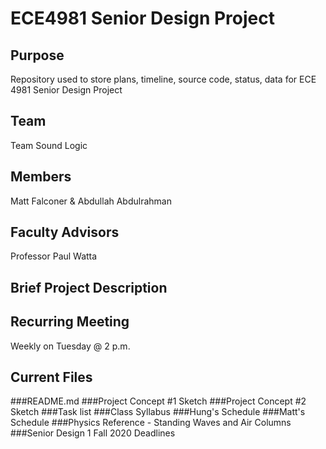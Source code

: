 # ECE4981 Senior Design Project

## Purpose
Repository used to store plans, timeline, source code, status, data for ECE 4981 Senior Design Project

## Team
Team Sound Logic

## Members

Matt Falconer & Abdullah Abdulrahman

## Faculty Advisors

Professor Paul Watta

## Brief Project Description

## Recurring Meeting

Weekly on Tuesday @ 2 p.m.

## Current Files

###README.md
###Project Concept #1 Sketch
###Project Concept #2 Sketch
###Task list
###Class Syllabus
###Hung's Schedule
###Matt's Schedule
###Physics Reference - Standing Waves and Air Columns
###Senior Design 1 Fall 2020 Deadlines

